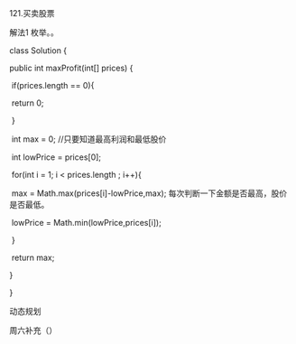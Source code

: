 121.买卖股票 

解法1 枚举。。

class Solution {

  public int maxProfit(int[] prices) {

 

​    if(prices.length == 0){

​      return 0;

​    }

​    int max = 0; //只要知道最高利润和最低股价

​    int lowPrice = prices[0];

​    for(int i = 1; i < prices.length ; i++){

​       max = Math.max(prices[i]-lowPrice,max); 每次判断一下金额是否最高，股价是否最低。

​       lowPrice = Math.min(lowPrice,prices[i]);

​    }

​    return max;

  }

}

动态规划

周六补充（）